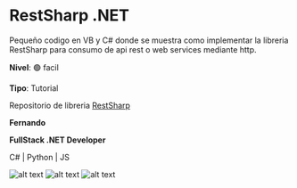 # RestSharp .NET

Pequeño codigo en VB y C# donde se muestra como implementar la libreria RestSharp para consumo de api rest o web services mediante http.

**Nivel**: :green_circle: facil

**Tipo**: Tutorial

Repositorio de libreria
[RestSharp](https://github.com/restsharp/RestSharp)

**Fernando**

**FullStack .NET Developer**

C#  | Python | JS

![alt text](https://img.icons8.com/ios-filled/50/000000/c-sharp-logo.png)
![alt text](https://img.icons8.com/color/48/000000/python.png)
![alt text](https://img.icons8.com/color/48/000000/javascript.png)
